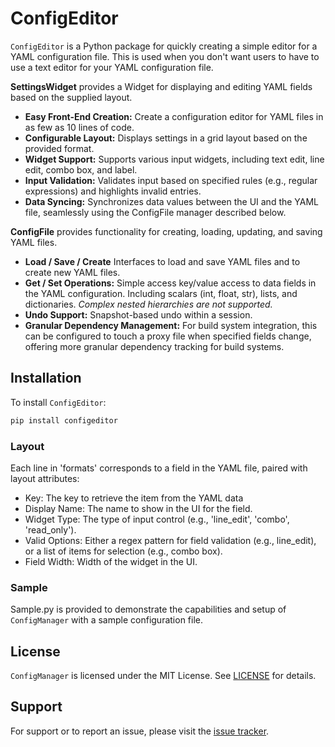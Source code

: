 
# ConfigEditor

`ConfigEditor` is a Python package for quickly creating a simple editor for a YAML configuration file. This is used when 
you don't want users to have to use a text editor for your YAML configuration file.

**SettingsWidget** provides a Widget for displaying and editing YAML fields based on the supplied layout.

- **Easy Front-End Creation:** Create a configuration editor for YAML files in as few as 10 lines of code.
- **Configurable Layout:** Displays settings in a grid layout based on the provided format.
- **Widget Support:** Supports various input widgets, including text edit, line edit, combo box, and label.
- **Input Validation:** Validates input based on specified rules (e.g., regular expressions) and 
highlights invalid entries.
- **Data Syncing:** Synchronizes data values between the UI and the YAML file, seamlessly using the 
ConfigFile manager described below.

**ConfigFile** provides functionality for creating, loading, updating, and saving YAML files.

- **Load / Save / Create** Interfaces to load and save YAML files and to create new YAML files.
- **Get / Set Operations:** Simple access key/value access to data fields in the YAML configuration. Including
scalars (int, float, str), lists, and dictionaries.  _Complex nested hierarchies are not supported._
- **Undo Support:** Snapshot-based undo within a session.
- **Granular Dependency Management:** For build system integration, this can be configured to touch a proxy file 
when specified fields change, offering more granular dependency tracking for build systems.


## Installation

To install `ConfigEditor`:

```bash
pip install configeditor
```
### Layout
Each line in 'formats' corresponds to a field in the YAML file, paired with layout
attributes:
- Key: The key to retrieve the item from the YAML data
- Display Name: The name to show in the UI for the field.
- Widget Type: The type of input control (e.g., 'line_edit', 'combo', 'read_only').
- Valid Options: Either a regex pattern for field validation (e.g., line_edit), 
       or a list of items for selection (e.g., combo box).
- Field Width: Width of the widget in the UI.

### Sample

Sample.py is provided to demonstrate the capabilities and setup of `ConfigManager` with a sample configuration file. 

## License

`ConfigManager` is licensed under the MIT License. See [LICENSE](LICENSE) for details.

## Support

For support or to report an issue, please visit the [issue tracker](https://github.com/corb555/configmanager/issues).

